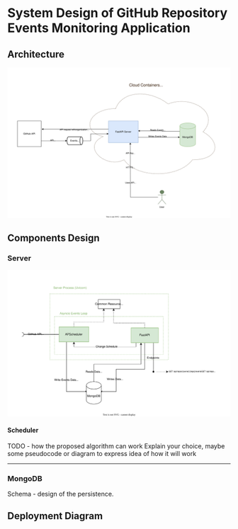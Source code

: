# System Design of GitHub Repository Events Monitoring Application

## Architecture

![](img/architecture.svg)

## Components Design

### Server

![](img/server_component.svg)

#### Scheduler

TODO - how the proposed algorithm can work
Explain your choice, maybe some pseudocode or diagram to express idea of how it will work

---



### MongoDB

Schema - design of the persistence.

## Deployment Diagram

